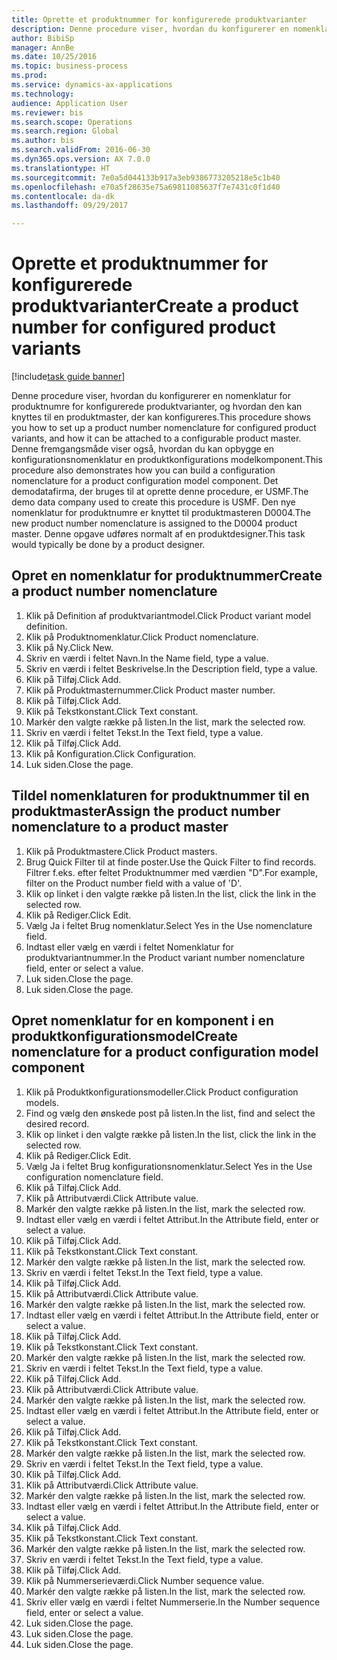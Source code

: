 ```yaml
--- 
title: Oprette et produktnummer for konfigurerede produktvarianter
description: Denne procedure viser, hvordan du konfigurerer en nomenklatur for produktnumre for konfigurerede produktvarianter, og hvordan den kan knyttes til en produktmaster, der kan konfigureres.
author: BibiSp
manager: AnnBe
ms.date: 10/25/2016
ms.topic: business-process
ms.prod: 
ms.service: dynamics-ax-applications
ms.technology: 
audience: Application User
ms.reviewer: bis
ms.search.scope: Operations
ms.search.region: Global
ms.author: bis
ms.search.validFrom: 2016-06-30
ms.dyn365.ops.version: AX 7.0.0
ms.translationtype: HT
ms.sourcegitcommit: 7e0a5d044133b917a3eb9386773205218e5c1b40
ms.openlocfilehash: e70a5f28635e75a69811085637f7e7431c0f1d40
ms.contentlocale: da-dk
ms.lasthandoff: 09/29/2017

---
```

# <a name="create-a-product-number-for-configured-product-variants"></a><span data-ttu-id="08d02-103">Oprette et produktnummer for konfigurerede produktvarianter</span><span class="sxs-lookup"><span data-stu-id="08d02-103">Create a product number for configured product variants</span></span>

[!include[task guide banner](../../includes/task-guide-banner.md)]

<span data-ttu-id="08d02-104">Denne procedure viser, hvordan du konfigurerer en nomenklatur for produktnumre for konfigurerede produktvarianter, og hvordan den kan knyttes til en produktmaster, der kan konfigureres.</span><span class="sxs-lookup"><span data-stu-id="08d02-104">This procedure shows you how to set up a product number nomenclature for configured product variants, and how it can be attached to a configurable product master.</span></span> <span data-ttu-id="08d02-105">Denne fremgangsmåde viser også, hvordan du kan opbygge en konfigurationsnomenklatur en produktkonfigurations modelkomponent.</span><span class="sxs-lookup"><span data-stu-id="08d02-105">This procedure also demonstrates how you can build a configuration nomenclature for a product configuration model component.</span></span> <span data-ttu-id="08d02-106">Det demodatafirma, der bruges til at oprette denne procedure, er USMF.</span><span class="sxs-lookup"><span data-stu-id="08d02-106">The demo data company used to create this procedure is USMF.</span></span> <span data-ttu-id="08d02-107">Den nye nomenklatur for produktnumre er knyttet til produktmasteren D0004.</span><span class="sxs-lookup"><span data-stu-id="08d02-107">The new product number nomenclature is assigned to the D0004 product master.</span></span> <span data-ttu-id="08d02-108">Denne opgave udføres normalt af en produktdesigner.</span><span class="sxs-lookup"><span data-stu-id="08d02-108">This task would typically be done by a product designer.</span></span>


## <a name="create-a-product-number-nomenclature"></a><span data-ttu-id="08d02-109">Opret en nomenklatur for produktnummer</span><span class="sxs-lookup"><span data-stu-id="08d02-109">Create a product number nomenclature</span></span>
1. <span data-ttu-id="08d02-110">Klik på Definition af produktvariantmodel.</span><span class="sxs-lookup"><span data-stu-id="08d02-110">Click Product variant model definition.</span></span>
2. <span data-ttu-id="08d02-111">Klik på Produktnomenklatur.</span><span class="sxs-lookup"><span data-stu-id="08d02-111">Click Product nomenclature.</span></span>
3. <span data-ttu-id="08d02-112">Klik på Ny.</span><span class="sxs-lookup"><span data-stu-id="08d02-112">Click New.</span></span>
4. <span data-ttu-id="08d02-113">Skriv en værdi i feltet Navn.</span><span class="sxs-lookup"><span data-stu-id="08d02-113">In the Name field, type a value.</span></span>
5. <span data-ttu-id="08d02-114">Skriv en værdi i feltet Beskrivelse.</span><span class="sxs-lookup"><span data-stu-id="08d02-114">In the Description field, type a value.</span></span>
6. <span data-ttu-id="08d02-115">Klik på Tilføj.</span><span class="sxs-lookup"><span data-stu-id="08d02-115">Click Add.</span></span>
7. <span data-ttu-id="08d02-116">Klik på Produktmasternummer.</span><span class="sxs-lookup"><span data-stu-id="08d02-116">Click Product master number.</span></span>
8. <span data-ttu-id="08d02-117">Klik på Tilføj.</span><span class="sxs-lookup"><span data-stu-id="08d02-117">Click Add.</span></span>
9. <span data-ttu-id="08d02-118">Klik på Tekstkonstant.</span><span class="sxs-lookup"><span data-stu-id="08d02-118">Click Text constant.</span></span>
10. <span data-ttu-id="08d02-119">Markér den valgte række på listen.</span><span class="sxs-lookup"><span data-stu-id="08d02-119">In the list, mark the selected row.</span></span>
11. <span data-ttu-id="08d02-120">Skriv en værdi i feltet Tekst.</span><span class="sxs-lookup"><span data-stu-id="08d02-120">In the Text field, type a value.</span></span>
12. <span data-ttu-id="08d02-121">Klik på Tilføj.</span><span class="sxs-lookup"><span data-stu-id="08d02-121">Click Add.</span></span>
13. <span data-ttu-id="08d02-122">Klik på Konfiguration.</span><span class="sxs-lookup"><span data-stu-id="08d02-122">Click Configuration.</span></span>
14. <span data-ttu-id="08d02-123">Luk siden.</span><span class="sxs-lookup"><span data-stu-id="08d02-123">Close the page.</span></span>

## <a name="assign-the-product-number-nomenclature-to-a-product-master"></a><span data-ttu-id="08d02-124">Tildel nomenklaturen for produktnummer til en produktmaster</span><span class="sxs-lookup"><span data-stu-id="08d02-124">Assign the product number nomenclature to a product master</span></span>
1. <span data-ttu-id="08d02-125">Klik på Produktmastere.</span><span class="sxs-lookup"><span data-stu-id="08d02-125">Click Product masters.</span></span>
2. <span data-ttu-id="08d02-126">Brug Quick Filter til at finde poster.</span><span class="sxs-lookup"><span data-stu-id="08d02-126">Use the Quick Filter to find records.</span></span> <span data-ttu-id="08d02-127">Filtrer f.eks. efter feltet Produktnummer med værdien "D".</span><span class="sxs-lookup"><span data-stu-id="08d02-127">For example, filter on the Product number field with a value of 'D'.</span></span>
3. <span data-ttu-id="08d02-128">Klik op linket i den valgte række på listen.</span><span class="sxs-lookup"><span data-stu-id="08d02-128">In the list, click the link in the selected row.</span></span>
4. <span data-ttu-id="08d02-129">Klik på Rediger.</span><span class="sxs-lookup"><span data-stu-id="08d02-129">Click Edit.</span></span>
5. <span data-ttu-id="08d02-130">Vælg Ja i feltet Brug nomenklatur.</span><span class="sxs-lookup"><span data-stu-id="08d02-130">Select Yes in the Use nomenclature field.</span></span>
6. <span data-ttu-id="08d02-131">Indtast eller vælg en værdi i feltet Nomenklatur for produktvariantnummer.</span><span class="sxs-lookup"><span data-stu-id="08d02-131">In the Product variant number nomenclature field, enter or select a value.</span></span>
7. <span data-ttu-id="08d02-132">Luk siden.</span><span class="sxs-lookup"><span data-stu-id="08d02-132">Close the page.</span></span>
8. <span data-ttu-id="08d02-133">Luk siden.</span><span class="sxs-lookup"><span data-stu-id="08d02-133">Close the page.</span></span>

## <a name="create-nomenclature-for-a-product-configuration-model-component"></a><span data-ttu-id="08d02-134">Opret nomenklatur for en komponent i en produktkonfigurationsmodel</span><span class="sxs-lookup"><span data-stu-id="08d02-134">Create nomenclature for a product configuration model component</span></span>
1. <span data-ttu-id="08d02-135">Klik på Produktkonfigurationsmodeller.</span><span class="sxs-lookup"><span data-stu-id="08d02-135">Click Product configuration models.</span></span>
2. <span data-ttu-id="08d02-136">Find og vælg den ønskede post på listen.</span><span class="sxs-lookup"><span data-stu-id="08d02-136">In the list, find and select the desired record.</span></span>
3. <span data-ttu-id="08d02-137">Klik op linket i den valgte række på listen.</span><span class="sxs-lookup"><span data-stu-id="08d02-137">In the list, click the link in the selected row.</span></span>
4. <span data-ttu-id="08d02-138">Klik på Rediger.</span><span class="sxs-lookup"><span data-stu-id="08d02-138">Click Edit.</span></span>
5. <span data-ttu-id="08d02-139">Vælg Ja i feltet Brug konfigurationsnomenklatur.</span><span class="sxs-lookup"><span data-stu-id="08d02-139">Select Yes in the Use configuration nomenclature field.</span></span>
6. <span data-ttu-id="08d02-140">Klik på Tilføj.</span><span class="sxs-lookup"><span data-stu-id="08d02-140">Click Add.</span></span>
7. <span data-ttu-id="08d02-141">Klik på Attributværdi.</span><span class="sxs-lookup"><span data-stu-id="08d02-141">Click Attribute value.</span></span>
8. <span data-ttu-id="08d02-142">Markér den valgte række på listen.</span><span class="sxs-lookup"><span data-stu-id="08d02-142">In the list, mark the selected row.</span></span>
9. <span data-ttu-id="08d02-143">Indtast eller vælg en værdi i feltet Attribut.</span><span class="sxs-lookup"><span data-stu-id="08d02-143">In the Attribute field, enter or select a value.</span></span>
10. <span data-ttu-id="08d02-144">Klik på Tilføj.</span><span class="sxs-lookup"><span data-stu-id="08d02-144">Click Add.</span></span>
11. <span data-ttu-id="08d02-145">Klik på Tekstkonstant.</span><span class="sxs-lookup"><span data-stu-id="08d02-145">Click Text constant.</span></span>
12. <span data-ttu-id="08d02-146">Markér den valgte række på listen.</span><span class="sxs-lookup"><span data-stu-id="08d02-146">In the list, mark the selected row.</span></span>
13. <span data-ttu-id="08d02-147">Skriv en værdi i feltet Tekst.</span><span class="sxs-lookup"><span data-stu-id="08d02-147">In the Text field, type a value.</span></span>
14. <span data-ttu-id="08d02-148">Klik på Tilføj.</span><span class="sxs-lookup"><span data-stu-id="08d02-148">Click Add.</span></span>
15. <span data-ttu-id="08d02-149">Klik på Attributværdi.</span><span class="sxs-lookup"><span data-stu-id="08d02-149">Click Attribute value.</span></span>
16. <span data-ttu-id="08d02-150">Markér den valgte række på listen.</span><span class="sxs-lookup"><span data-stu-id="08d02-150">In the list, mark the selected row.</span></span>
17. <span data-ttu-id="08d02-151">Indtast eller vælg en værdi i feltet Attribut.</span><span class="sxs-lookup"><span data-stu-id="08d02-151">In the Attribute field, enter or select a value.</span></span>
18. <span data-ttu-id="08d02-152">Klik på Tilføj.</span><span class="sxs-lookup"><span data-stu-id="08d02-152">Click Add.</span></span>
19. <span data-ttu-id="08d02-153">Klik på Tekstkonstant.</span><span class="sxs-lookup"><span data-stu-id="08d02-153">Click Text constant.</span></span>
20. <span data-ttu-id="08d02-154">Markér den valgte række på listen.</span><span class="sxs-lookup"><span data-stu-id="08d02-154">In the list, mark the selected row.</span></span>
21. <span data-ttu-id="08d02-155">Skriv en værdi i feltet Tekst.</span><span class="sxs-lookup"><span data-stu-id="08d02-155">In the Text field, type a value.</span></span>
22. <span data-ttu-id="08d02-156">Klik på Tilføj.</span><span class="sxs-lookup"><span data-stu-id="08d02-156">Click Add.</span></span>
23. <span data-ttu-id="08d02-157">Klik på Attributværdi.</span><span class="sxs-lookup"><span data-stu-id="08d02-157">Click Attribute value.</span></span>
24. <span data-ttu-id="08d02-158">Markér den valgte række på listen.</span><span class="sxs-lookup"><span data-stu-id="08d02-158">In the list, mark the selected row.</span></span>
25. <span data-ttu-id="08d02-159">Indtast eller vælg en værdi i feltet Attribut.</span><span class="sxs-lookup"><span data-stu-id="08d02-159">In the Attribute field, enter or select a value.</span></span>
26. <span data-ttu-id="08d02-160">Klik på Tilføj.</span><span class="sxs-lookup"><span data-stu-id="08d02-160">Click Add.</span></span>
27. <span data-ttu-id="08d02-161">Klik på Tekstkonstant.</span><span class="sxs-lookup"><span data-stu-id="08d02-161">Click Text constant.</span></span>
28. <span data-ttu-id="08d02-162">Markér den valgte række på listen.</span><span class="sxs-lookup"><span data-stu-id="08d02-162">In the list, mark the selected row.</span></span>
29. <span data-ttu-id="08d02-163">Skriv en værdi i feltet Tekst.</span><span class="sxs-lookup"><span data-stu-id="08d02-163">In the Text field, type a value.</span></span>
30. <span data-ttu-id="08d02-164">Klik på Tilføj.</span><span class="sxs-lookup"><span data-stu-id="08d02-164">Click Add.</span></span>
31. <span data-ttu-id="08d02-165">Klik på Attributværdi.</span><span class="sxs-lookup"><span data-stu-id="08d02-165">Click Attribute value.</span></span>
32. <span data-ttu-id="08d02-166">Markér den valgte række på listen.</span><span class="sxs-lookup"><span data-stu-id="08d02-166">In the list, mark the selected row.</span></span>
33. <span data-ttu-id="08d02-167">Indtast eller vælg en værdi i feltet Attribut.</span><span class="sxs-lookup"><span data-stu-id="08d02-167">In the Attribute field, enter or select a value.</span></span>
34. <span data-ttu-id="08d02-168">Klik på Tilføj.</span><span class="sxs-lookup"><span data-stu-id="08d02-168">Click Add.</span></span>
35. <span data-ttu-id="08d02-169">Klik på Tekstkonstant.</span><span class="sxs-lookup"><span data-stu-id="08d02-169">Click Text constant.</span></span>
36. <span data-ttu-id="08d02-170">Markér den valgte række på listen.</span><span class="sxs-lookup"><span data-stu-id="08d02-170">In the list, mark the selected row.</span></span>
37. <span data-ttu-id="08d02-171">Skriv en værdi i feltet Tekst.</span><span class="sxs-lookup"><span data-stu-id="08d02-171">In the Text field, type a value.</span></span>
38. <span data-ttu-id="08d02-172">Klik på Tilføj.</span><span class="sxs-lookup"><span data-stu-id="08d02-172">Click Add.</span></span>
39. <span data-ttu-id="08d02-173">Klik på Nummerserieværdi.</span><span class="sxs-lookup"><span data-stu-id="08d02-173">Click Number sequence value.</span></span>
40. <span data-ttu-id="08d02-174">Markér den valgte række på listen.</span><span class="sxs-lookup"><span data-stu-id="08d02-174">In the list, mark the selected row.</span></span>
41. <span data-ttu-id="08d02-175">Skriv eller vælg en værdi i feltet Nummerserie.</span><span class="sxs-lookup"><span data-stu-id="08d02-175">In the Number sequence field, enter or select a value.</span></span>
42. <span data-ttu-id="08d02-176">Luk siden.</span><span class="sxs-lookup"><span data-stu-id="08d02-176">Close the page.</span></span>
43. <span data-ttu-id="08d02-177">Luk siden.</span><span class="sxs-lookup"><span data-stu-id="08d02-177">Close the page.</span></span>
44. <span data-ttu-id="08d02-178">Luk siden.</span><span class="sxs-lookup"><span data-stu-id="08d02-178">Close the page.</span></span>


